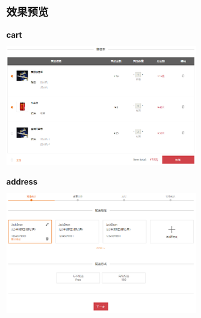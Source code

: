 # 效果预览

## cart

![cart](https://github.com/guanqing123/vue-shopcart/blob/master/readme/cart.png)

## address

![address](https://github.com/guanqing123/vue-shopcart/blob/master/readme/address.png)
